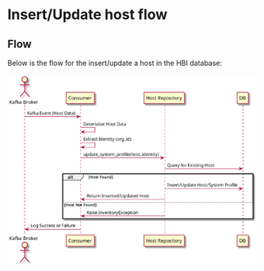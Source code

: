 # Insert/Update host flow

## Flow
Below is the flow for the insert/update a host in the HBI database:

![Insert/Update host flow](./images/host-insert-update-flow.png)
